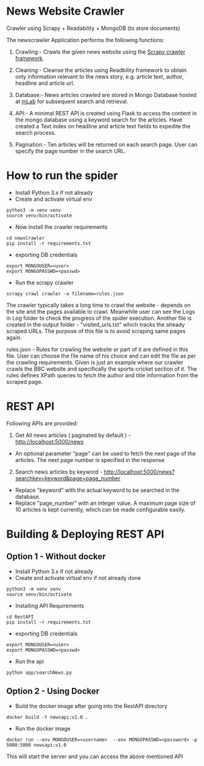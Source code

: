 # News Website Crawler
Crawler using Scrapy + Readability + MongoDB (to store documents)

The newscrawler Application performs the following functions:

1. Crawling:- Crawls the given news website using the [Scrapy crawler framework](http://scrapy.org/).

2. Cleaning:- Cleanse the articles using Readbility framework to obtain only information relevant to the news story, e.g. article text, author, headline and article url. 

3. Database:- News articles crawled are stored in Mongo Database hosted at [mLab](https://mlab.com/) for subsequent search and retrieval.

4. API:- A minimal REST API is created using Flask to access the content in the mongo database using a keyword search for the articles. Have created a Text index on headline and article text fields to expedite the search process.

5. Pagination:- Ten articles will be returned on each search page. User can specify the page number in the search URL.

# How to run the spider
* Install Python 3.x if not already
* Create and activate virtual env
```
python3 -m venv venv
source venv/bin/activate
```

* Now install the crawler requirements
```
cd newsCrawler
pip install -r requirements.txt
```
* exporting DB credentials
```
export MONGOUSER=<user>
export MONGOPASSWD=<passwd>
```

* Run the scrapy crawler

```
scrapy crawl crawler -a filename=rules.json
```

The crawler typically takes a long time to crawl the website - depends on the site and the pages available to crawl.
Meanwhile user can see the Logs in Log folder to check the progress of the spider execution.
Another file is created in the output folder -  "visited_urls.txt" which tracks the already scraped URLs. The purpose of this file is to avoid scraping same pages again.


rules.json - 
Rules for crawling the website or part of it are defined in this file. User can choose the file name of his choice and can edit the file as per the crawling requirements. Given is just an example where our crawler crawls the BBC website and specifically the sports-cricket section of it. The rules defines XPath queries to fetch the author and title information from the scraped page.

# REST API 

Following APIs are provided: 

1. Get All news articles ( paginated by default ) - [http://localhost:5000/news](http://localhost:5000/news)

* An optional parameter "page" can be used to fetch the next page of the articles. The next page number is specified in the response


2. Search news articles by keyword -  [http://localhost:5000/news?searchkey=keyword&page=page_number](http://localhost:5000/news?searchkey=keyword&page=page_number)

* Replace "keyword" with the actual keyword to be searched in the database.
* Replace "page_number" with an integer value. A maximum page size of 10 articles is kept currently, which can be made configurable easily. 

# Building & Deploying REST API
## Option 1 - Without docker

* Install Python 3.x if not already
* Create and activate virtual env if not already done

```
python3 -m venv venv
source venv/bin/activate
```

* Installing API Requirements 
```
cd RestAPI
pip install -r requirements.txt
```

* exporting DB credentials
```
export MONGOUSER=<user>
export MONGOPASSWD=<passwd>
```

* Run the api 
```
python app/searchNews.py

```

## Option 2 - Using Docker

* Build the docker image after going into the RestAPI directory
```
docker build -t newsapi:v1.0 .
``` 

* Run the docker image
```
docker run --env MONGOUSER=<username>  --env MONGOPASSWD=<password> -p 5000:5000 newsapi:v1.0
```

This will start the server and you can access the above mentioned API
